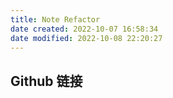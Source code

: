 ```yaml
---
title: Note Refactor
date created: 2022-10-07 16:58:34
date modified: 2022-10-08 22:20:27
---
```


## Github 链接
